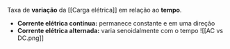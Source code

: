 Taxa de **variação** da [[Carga elétrica]] em relação ao **tempo**.
- **Corrente elétrica contínua:** permanece constante e em uma direção
- **Corrente elétrica alternada:** varia senoidalmente com o tempo
![[AC vs DC.png]]

